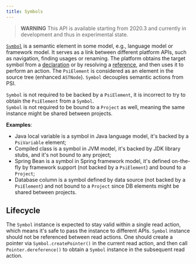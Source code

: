 ```yaml
---
title: Symbols
---
```

<!-- Copyright 2000-2020 JetBrains s.r.o. and other contributors. Use of this source code is governed by the Apache 2.0 license that can be found in the LICENSE file. -->

> **WARNING** This API is available starting from 2020.3 and currently in development and thus in experimental state.

[`Symbol`](upsource:///platform/core-api/src/com/intellij/model/Symbol.java) is a semantic element in some model, 
e.g., language model or framework model. 
It serves as a link between different platform APIs, such as navigation, finding usages or renaming. 
The platform obtains the target symbol from a [declaration](declarations_and_references.md#declarations) 
or by resolving a [reference](declarations_and_references.md#references), and then uses it to perform an action.
The `PsiElement` is considered as an element in the source tree (enhanced `ASTNode`). `Symbol` decouples semantic actions from PSI.

`Symbol` is not required to be backed by a `PsiElement`, it is incorrect to try to obtain the `PsiElement` from a `Symbol`.  
`Symbol` is not required to be bound to a `Project` as well, meaning the same instance might be shared between projects.

**Examples**:
- Java local variable is a symbol in Java language model, it's backed by a `PsiVariable` element;
- Compiled class is a symbol in JVM model, it's backed by JDK library stubs, and it's not bound to any project;
- Spring Bean is a symbol in Spring framework model, it's defined on-the-fly by framework support 
  (not backed by a `PsiElement`) and bound to a `Project`;
- Database column is a symbol defined by data source (not backed by a `PsiElement`)
and not bound to a `Project` since DB elements might be shared between projects.


## Lifecycle

The `Symbol` instance is expected to stay valid within a single read action, which means it's safe to pass the instance to different APIs.
`Symbol` instance should not be referenced between read actions. One should create a pointer via `Symbol.createPointer()` 
in the current read action, and then call `Pointer.dereference()` to obtain a `Symbol` instance in the subsequent read action.
